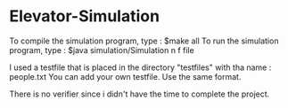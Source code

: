 Elevator-Simulation
===================

To compile the simulation program, type : $make all
To run the simulation program, type : $java simulation/Simulation n f file

I used a testfile that is placed in the directory "testfiles" with tha name : people.txt
You can add your own testfile. Use the same format.

There is no verifier since i didn't have the time to complete the project. 

